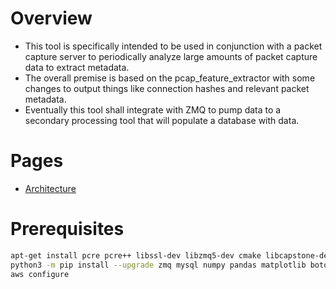 # Overview
- This tool is specifically intended to be used in conjunction with a packet capture server to periodically analyze large amounts of packet capture data to extract metadata.
- The overall premise is based on the pcap_feature_extractor with some changes to output things like connection hashes and relevant packet metadata.
- Eventually this tool shall integrate with ZMQ to pump data to a secondary processing tool that will populate a database with data.

# Pages
- [Architecture](./docs/Architecture.md)

# Prerequisites
```bash
apt-get install pcre pcre++ libssl-dev libzmq5-dev cmake libcapstone-dev
python3 -m pip install --upgrade zmq mysql numpy pandas matplotlib boto3 awscli
aws configure
```

